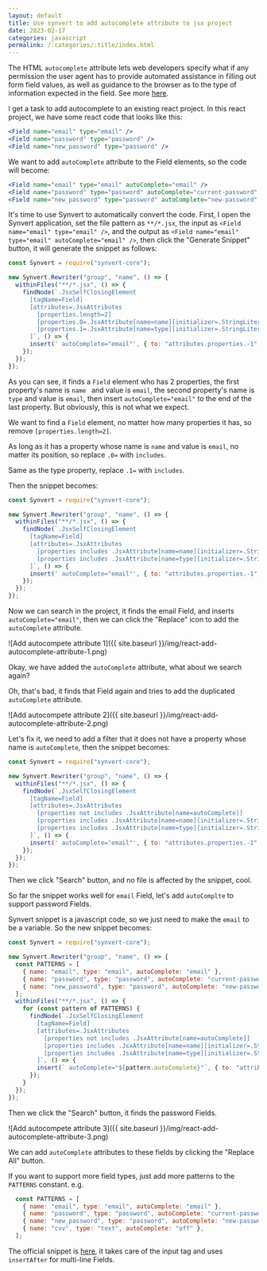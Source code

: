 ```yaml
---
layout: default
title: Use synvert to add autocomplete attribute to jsx project
date: 2023-02-17
categories: javascript
permalink: /:categories/:title/index.html
---
```


The HTML `autocomplete` attribute lets web developers specify what if any permission the user agent has to provide automated assistance in filling out form field values, as well as guidance to the browser as to the type of information expected in the field. See more [here](https://developer.mozilla.org/en-US/docs/Web/HTML/Attributes/autocomplete).

I get a task to add autocomplete to an existing react project. In this react project, we have some react code that looks like this:

```jsx
<Field name="email" type="email" />
<Field name="password" type="password" />
<Field name="new_password" type="password" />
```

We want to add `autoComplete` attribute to the Field elements, so the code will become:

```jsx
<Field name="email" type="email" autoComplete="email" />
<Field name="password" type="password" autoComplete="current-password" />
<Field name="new_password" type="password" autoComplete="new-password" />
```

It's time to use Synvert to automatically convert the code. First, I open the Synvert application, set the file pattern as `**/*.jsx`, the input as `<Field name="email" type="email" />`, and the output as `<Field name="email" type="email" autoComplete="email" />`, then click the "Generate Snippet" button, it will generate the snippet as follows:

```javascript
const Synvert = require("synvert-core");

new Synvert.Rewriter("group", "name", () => {
  withinFiles("**/*.jsx", () => {
    findNode(`.JsxSelfClosingElement
      [tagName=Field]
      [attributes=.JsxAttributes
        [properties.length=2]
        [properties.0=.JsxAttribute[name=name][initializer=.StringLiteral[text=email]]]
        [properties.1=.JsxAttribute[name=type][initializer=.StringLiteral[text=email]]]
      ]`, () => {
      insert(' autoComplete="email"', { to: "attributes.properties.-1", at: "end" });
    });
  });
});
```

As you can see, it finds a `Field` element who has 2 properties, the first property's name is `name ` and value is `email`, the second property's name is `type` and value is `email`, then insert `autoComplete="email"` to the end of the last property. But obviously, this is not what we expect.

We want to find a `Field` element, no matter how many properties it has, so remove `[properties.length=2]`.

As long as it has a property whose name is `name` and value is `email`, no matter its position, so replace `.0=` with `includes`.

Same as the type property, replace `.1=` with `includes`.

Then the snippet becomes:

```javascript
const Synvert = require("synvert-core");

new Synvert.Rewriter("group", "name", () => {
  withinFiles("**/*.jsx", () => {
    findNode(`.JsxSelfClosingElement
      [tagName=Field]
      [attributes=.JsxAttributes
        [properties includes .JsxAttribute[name=name][initializer=.StringLiteral[text=email]]]
        [properties includes .JsxAttribute[name=type][initializer=.StringLiteral[text=email]]]
      ]`, () => {
      insert(' autoComplete="email"', { to: "attributes.properties.-1", at: "end" });
    });
  });
});
```

Now we can search in the project, it finds the email Field, and inserts `autoComplete="email"`, then we can click the "Replace" icon to add the `autoComplete` attribute.

![Add autocompete attribute 1]({{ site.baseurl }}/img/react-add-autocomplete-attribute-1.png)

Okay, we have added the `autoComplete` attribute, what about we search again?

Oh, that's bad, it finds that Field again and tries to add the duplicated `autoComplete` attribute.

![Add autocompete attribute 2]({{ site.baseurl }}/img/react-add-autocomplete-attribute-2.png)

Let's fix it, we need to add a filter that it does not have a property whose name is `autoComplete`, then the snippet becomes:

```javascript
const Synvert = require("synvert-core");

new Synvert.Rewriter("group", "name", () => {
  withinFiles("**/*.jsx", () => {
    findNode(`.JsxSelfClosingElement
      [tagName=Field]
      [attributes=.JsxAttributes
        [properties not includes .JsxAttribute[name=autoComplete]]
        [properties includes .JsxAttribute[name=name][initializer=.StringLiteral[text=email]]]
        [properties includes .JsxAttribute[name=type][initializer=.StringLiteral[text=email]]]
      ]`, () => {
      insert(' autoComplete="email"', { to: "attributes.properties.-1", at: "end" });
    });
  });
});
```

Then we click "Search" button, and no file is affected by the snippet, cool.

So far the snippet works well for `email` Field, let's add `autoComplte` to support password Fields.

Synvert snippet is a javascript code, so we just need to make the `email` to be a variable. So the new snippet becomes:

```javascript
const Synvert = require("synvert-core");

new Synvert.Rewriter("group", "name", () => {
  const PATTERNS = [
    { name: "email", type: "email", autoComplete: "email" },
    { name: "password", type: "password", autoComplete: "current-password" },
    { name: "new_password", type: "password", autoComplete: "new-password" },
  ];
  withinFiles("**/*.jsx", () => {
    for (const pattern of PATTERNS) {
      findNode(`.JsxSelfClosingElement
        [tagName=Field]
        [attributes=.JsxAttributes
          [properties not includes .JsxAttribute[name=autoComplete]]
          [properties includes .JsxAttribute[name=name][initializer=.StringLiteral[text=${pattern.name}]]]
          [properties includes .JsxAttribute[name=type][initializer=.StringLiteral[text=${pattern.type}]]]
        ]`, () => {
        insert(` autoComplete="${pattern.autoComplete}"`, { to: "attributes.properties.-1", at: "end" });
      });
    }
  });
});
```

Then we click the "Search" button, it finds the password Fields.

![Add autocompete attribute 3]({{ site.baseurl }}/img/react-add-autocomplete-attribute-3.png)

We can add `autoComplete` attributes to these fields by clicking the "Replace All" button.

If you want to support more field types, just add more patterns to the `PATTERNS` constant. e.g.

```javascript
  const PATTERNS = [
    { name: "email", type: "email", autoComplete: "email" },
    { name: "password", type: "password", autoComplete: "current-password" },
    { name: "new_password", type: "password", autoComplete: "new-password" },
    { name: "cvv", type: "text", autoComplete: "off" },
  ];
```

The official snippet is [here](https://github.com/synvert-hq/synvert-snippets-javascript/blob/main/lib/react/add-autocomplete-attribute.js), it takes care of the input tag and uses `insertAfter` for multi-line Fields.
